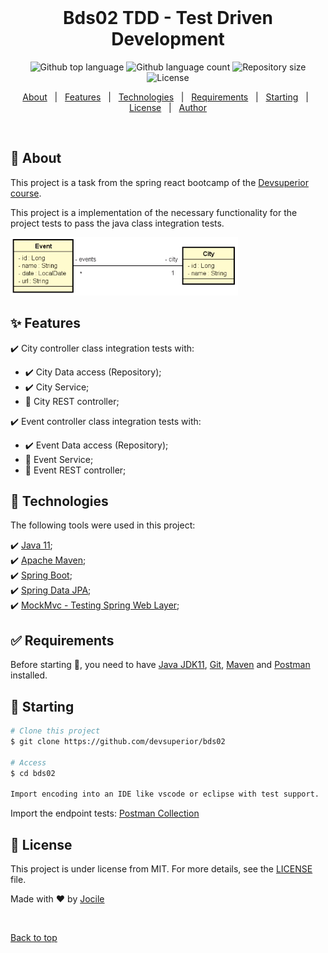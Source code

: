 <div align="center" id="top"> 
 <!-- <img src="./.github/app.gif" alt="Bds02" />
 -->
  &#xa0;

</div>

<h1 align="center">Bds02 TDD - Test Driven Development</h1>

<p align="center">
  <img alt="Github top language" src="https://img.shields.io/github/languages/top/jocile/bds02?color=56BEB8">

  <img alt="Github language count" src="https://img.shields.io/github/languages/count/jocile/bds02?color=56BEB8">

  <img alt="Repository size" src="https://img.shields.io/github/repo-size/jocile/bds02?color=56BEB8">

  <img alt="License" src="https://img.shields.io/github/license/jocile/bds02?color=56BEB8">

  <!-- <img alt="Github issues" src="https://img.shields.io/github/issues/jocile/bds02?color=56BEB8" /> -->

  <!-- <img alt="Github forks" src="https://img.shields.io/github/forks/jocile/bds02?color=56BEB8" /> -->

  <!-- <img alt="Github stars" src="https://img.shields.io/github/stars/jocile/bds02?color=56BEB8" /> -->
</p>

<!-- Status -->

<!-- <h4 align="center">
	🚧  Bds02 🚀 Under construction...  🚧
</h4>

<hr> -->

<p align="center">
  <a href="#dart-about">About</a> &#xa0; | &#xa0; 
  <a href="#sparkles-features">Features</a> &#xa0; | &#xa0;
  <a href="#rocket-technologies">Technologies</a> &#xa0; | &#xa0;
  <a href="#white_check_mark-requirements">Requirements</a> &#xa0; | &#xa0;
  <a href="#checkered_flag-starting">Starting</a> &#xa0; | &#xa0;
  <a href="#memo-license">License</a> &#xa0; | &#xa0;
  <a href="https://github.com/acenelio" target="_blank">Author</a>
</p>

<br>

## :dart: About

This project is a task from the spring react bootcamp of the [Devsuperior course](https://github.com/devsuperior).

This project is a implementation of the necessary functionality for the project tests to pass the java class integration tests.

<img src="Diagram.png" alt="Bds02 diagram" />

## :sparkles: Features

:heavy_check_mark: City controller class integration tests with:

- :heavy_check_mark: City Data access (Repository);
- :heavy_check_mark: City Service;
- :construction: City REST controller;

:heavy_check_mark: Event controller class integration tests with:

- :heavy_check_mark: Event Data access (Repository);
- :construction: Event Service;
- :construction: Event REST controller;

## :rocket: Technologies

The following tools were used in this project:

:heavy_check_mark: [Java 11](https://docs.oracle.com/en/java/javase/11/);\
:heavy_check_mark: [Apache Maven](https://maven.apache.org/guides/index.html);\
:heavy_check_mark: [Spring Boot](https://glysns.gitbook.io/springframework/);\
:heavy_check_mark: [Spring Data JPA](https://docs.spring.io/spring-boot/docs/2.5.6/reference/htmlsingle/#boot-features-jpa-and-spring-data);\
:heavy_check_mark: [MockMvc - Testing Spring Web Layer](https://spring.io/guides/gs/testing-web/);

## :white_check_mark: Requirements

Before starting :checkered_flag:, you need to have [Java JDK11](https://www.oracle.com/java/technologies/downloads/#java11), [Git](https://git-scm.com), [Maven](https://maven.apache.org/download.cgi) and [Postman](https://www.postman.com/) installed.

## :checkered_flag: Starting

```bash
# Clone this project
$ git clone https://github.com/devsuperior/bds02

# Access
$ cd bds02

Import encoding into an IDE like vscode or eclipse with test support.

```

Import the endpoint tests: [Postman Collection](https://www.getpostman.com/collections/c347ea3428d6b199b391)

## :memo: License

This project is under license from MIT. For more details, see the [LICENSE](LICENSE.md) file.

Made with :heart: by <a href="https://github.com/jocile" target="_blank">Jocile</a>

&#xa0;

<a href="#top">Back to top</a>

